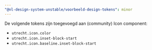 ```yaml
---
"@nl-design-system-unstable/voorbeeld-design-tokens": minor
---
```


De volgende tokens zijn toegevoegd aan (community) Icon component:

- `utrecht.icon.color`
- `utrecht.icon.inset-block-start`
- `utrecht.icon.baseline.inset-block-start`
